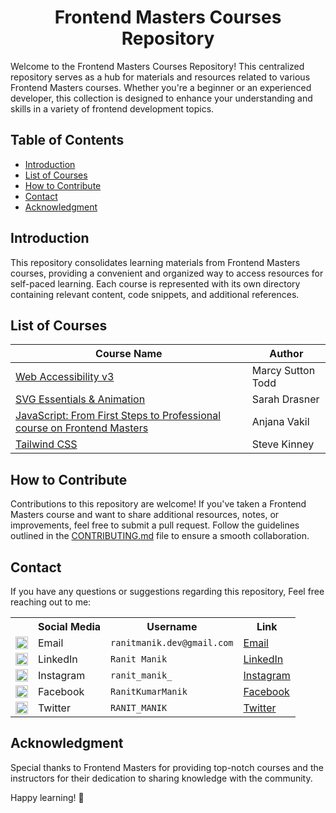 <div align="center">
  <h1> Frontend Masters Courses Repository</h1>
</div>

Welcome to the Frontend Masters Courses Repository! This centralized repository serves as a hub for materials and
resources related to various Frontend Masters courses. Whether you're a beginner or an experienced developer, this
collection is designed to enhance your understanding and skills in a variety of frontend development topics.

## Table of Contents

- [Introduction](#introduction)
- [List of Courses](#list-of-courses)
- [How to Contribute](#how-to-contribute)
- [Contact](#contact)
- [Acknowledgment](#acknowledgment)

## Introduction

This repository consolidates learning materials from Frontend Masters courses, providing a convenient and organized way
to access resources for self-paced learning. Each course is represented with its own directory containing relevant
content, code snippets, and additional references.

## List of Courses

| Course Name                                                                                                                            | Author            |
|----------------------------------------------------------------------------------------------------------------------------------------|-------------------|
| [Web Accessibility v3](Website%20Accessibility%2C%20v3)                                                                                | Marcy Sutton Todd |
| [SVG Essentials & Animation](SVG%20Essentials%20%26%20Animation%2C%20v2)                                                               | Sarah Drasner     |
| [JavaScript: From First Steps to Professional course on Frontend Masters](https://frontendmasters.com/courses/javascript-first-steps/) | Anjana Vakil      |
| [Tailwind CSS](https://frontendmasters.com/courses/tailwind-css/)                                                                      | Steve Kinney      |

## How to Contribute

Contributions to this repository are welcome! If you've taken a Frontend Masters course and want to share additional
resources, notes, or improvements, feel free to submit a pull request. Follow the guidelines outlined in
the [CONTRIBUTING.md](CONTRIBUTING.md) file to ensure a smooth collaboration.

## Contact

If you have any questions or suggestions regarding this repository, Feel free reaching out to me:

<table>
  <tr>
    <th></th>
    <th>Social Media</th>
    <th>Username</th>
    <th>Link</th>
  </tr>
  <tr>
    <td><img src="https://cdn4.iconfinder.com/data/icons/social-media-logos-6/512/112-gmail_email_mail-512.png" width="20" /></td>
    <td>Email</td>
    <td><code>ranitmanik.dev@gmail.com</code></td>
    <td><a href="mailto:ranitmanik.dev@gmail.com" target="_blank">Email</a></td>
  </tr>
  <tr>
    <td><img src="https://upload.wikimedia.org/wikipedia/commons/thumb/c/ca/LinkedIn_logo_initials.png/480px-LinkedIn_logo_initials.png" width="20" /></td>
    <td>LinkedIn</td>
    <td><code>Ranit Manik</code></td>
    <td><a href="https://www.linkedin.com/in/ranit-manik/" target="_blank">LinkedIn</a></td>
  </tr>
  <tr>
    <td><img src="https://upload.wikimedia.org/wikipedia/commons/thumb/a/a5/Instagram_icon.png/600px-Instagram_icon.png" width="20" /></td>
    <td>Instagram</td>
    <td><code>ranit_manik_</code></td>
    <td><a href="https://www.instagram.com/ranit_manik_/" target="_blank">Instagram</a></td>
  </tr>
  <tr>
    <td><img src="https://upload.wikimedia.org/wikipedia/commons/6/6c/Facebook_Logo_2023.png" width="20" /></td>
    <td>Facebook</td>
    <td><code>RanitKumarManik</code></td>
    <td><a href="https://www.facebook.com/RanitKumarManik/" target="_blank">Facebook</a></td>
  </tr>
  <tr>
    <td><img src="https://upload.wikimedia.org/wikipedia/commons/thumb/6/6f/Logo_of_Twitter.svg/512px-Logo_of_Twitter.svg.png" width="20" /></td>
    <td>Twitter</td>
    <td><code>RANIT_MANIK</code></td>
    <td><a href="https://twitter.com/RANIT_MANIK" target="_blank">Twitter</a></td>
  </tr>
</table>

## Acknowledgment

Special thanks to Frontend Masters for providing top-notch courses and the instructors for their dedication to sharing
knowledge with the community.

Happy learning! 🚀
